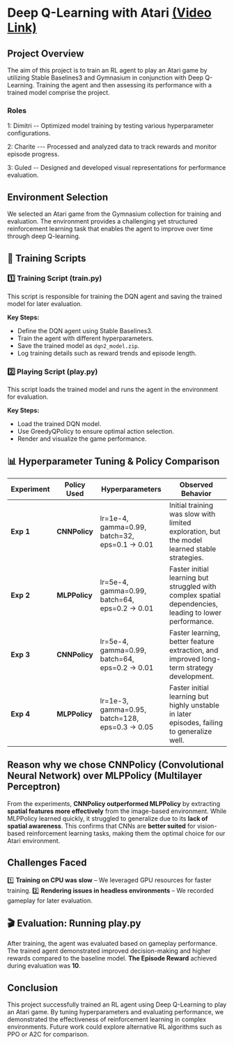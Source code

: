 # Deep Q-Learning with Atari [(Video Link)](https://drive.google.com/file/d/1ZdCODAwb2h0Kl1zGzK1hkf5l8Pa9aS33/view?usp=sharing)

##  Project Overview
The aim of this project is to train an RL agent to play an Atari game by utilizing Stable Baselines3 and Gymnasium in conjunction with Deep Q-Learning. Training the agent and then assessing its performance with a trained model comprise the project.

### Roles 
1: Dimitri -- Optimized model training by testing various hyperparameter configurations.

2: Charite --- Processed and analyzed data to track rewards and monitor episode progress.

3: Guled -- Designed and developed visual representations for performance evaluation.

## Environment Selection
We selected an Atari game from the Gymnasium collection for training and evaluation. The environment provides a challenging yet structured reinforcement learning task that enables the agent to improve over time through deep Q-learning.


## 📜 Training Scripts
### 1️⃣ Training Script (train.py)
This script is responsible for training the DQN agent and saving the trained model for later evaluation.

**Key Steps:**
- Define the DQN agent using Stable Baselines3.
- Train the agent with different hyperparameters.
- Save the trained model as `dqn2_model.zip`.
- Log training details such as reward trends and episode length.

### 2️⃣ Playing Script (play.py)
This script loads the trained model and runs the agent in the environment for evaluation.

**Key Steps:**
- Load the trained DQN model.
- Use GreedyQPolicy to ensure optimal action selection.
- Render and visualize the game performance.

## 📊 Hyperparameter Tuning & Policy Comparison

| Experiment | Policy Used  | Hyperparameters | Observed Behavior |
|------------|-------------|----------------|--------------------|
| **Exp 1**  | **CNNPolicy** | lr=1e-4, gamma=0.99, batch=32, eps=0.1 → 0.01 | Initial training was slow with limited exploration, but the model learned stable strategies. |
| **Exp 2**  | **MLPPolicy** | lr=5e-4, gamma=0.99, batch=64, eps=0.2 → 0.01 | Faster initial learning but struggled with complex spatial dependencies, leading to lower performance. |
| **Exp 3**  | **CNNPolicy** | lr=5e-4, gamma=0.99, batch=64, eps=0.2 → 0.01 | Faster learning, better feature extraction, and improved long-term strategy development. |
| **Exp 4**  | **MLPPolicy** | lr=1e-3, gamma=0.95, batch=128, eps=0.3 → 0.05 | Faster initial learning but highly unstable in later episodes, failing to generalize well. |

## Reason why we chose CNNPolicy (Convolutional Neural Network) over MLPPolicy (Multilayer Perceptron)
From the experiments, **CNNPolicy outperformed MLPPolicy** by extracting **spatial features more effectively** from the image-based environment. While MLPPolicy learned quickly, it struggled to generalize due to its **lack of spatial awareness**. This confirms that CNNs are **better suited** for vision-based reinforcement learning tasks, making them the optimal choice for our Atari environment. 

##  Challenges Faced
1️⃣ **Training on CPU was slow** – We leveraged GPU resources for faster training.
2️⃣ **Rendering issues in headless environments** – We recorded gameplay for later evaluation.

## 🎬 Evaluation: Running play.py
After training, the agent was evaluated based on gameplay performance. The trained agent demonstrated improved decision-making and higher rewards compared to the baseline model. **The Episode Reward** achieved during evaluation was **10**.


## Conclusion
This project successfully trained an RL agent using Deep Q-Learning to play an Atari game. By tuning hyperparameters and evaluating performance, we demonstrated the effectiveness of reinforcement learning in complex environments. Future work could explore alternative RL algorithms such as PPO or A2C for comparison.

